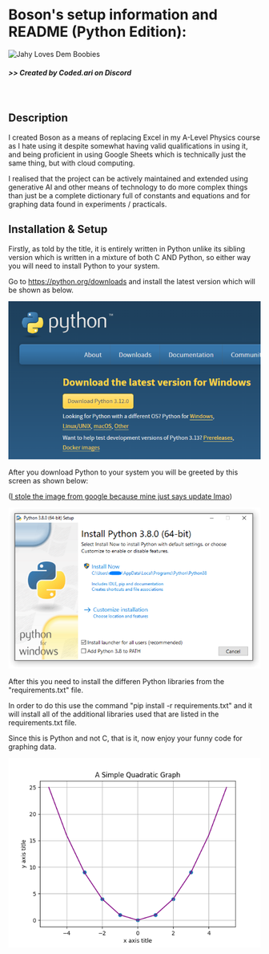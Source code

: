 # Boson's setup information and README (Python Edition):

![Jahy Loves Dem Boobies](https://media.tenor.com/a2MEQQU5jnMAAAAC/jahy-the-great-jahy-will-not-be-defeated.gif)

##### >> Created by Coded.ari on Discord

<br>

## Description

I created Boson as a means of replacing Excel in my A-Level Physics course as I hate using it despite somewhat having valid qualifications in using it, and being proficient in using Google Sheets which is technically just the same thing, but with cloud computing.

I realised that the project can be actively maintained and extended using generative AI and other means of technology to do more complex things than just be a complete dictionary full of constants and equations and for graphing data found in experiments / practicals.

## Installation & Setup

Firstly, as told by the title, it is entirely written in Python unlike its sibling version which is written in a mixture of both C AND Python, so either way you will need to install Python to your system.

Go to https://python.org/downloads and install the latest version which will be shown as below.

![Python Installation Page](./images/markdown/PythonInstallSite.png)

After you download Python to your system you will be greeted by this screen as shown below:

([I stole the image from google because mine just says update lmao](https://docs.python.org/3/_images/win_installer.png))

![Python After Installation](./images/markdown/PythonAfterInstall.png)

After this you need to install the differen Python libraries from the "requirements.txt" file.

In order to do this use the command "pip install -r requirements.txt" and it will install all of the additional libraries used that are listed in the requirements.txt file.

Since this is Python and not C, that is it, now enjoy your funny code for graphing data.

![A Simple Quadratic Graph](./images/markdown/A_Simple_Quadratic_Graph.png)